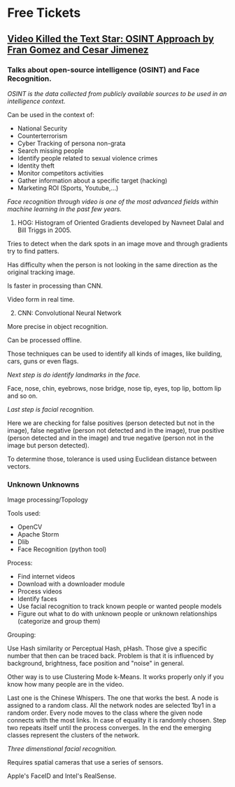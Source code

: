 # Free Tickets

## [Video Killed the Text Star: OSINT Approach by Fran Gomez and Cesar Jimenez](https://www.youtube.com/watch?v=l822K95oZtE)

### Talks about open-source intelligence (OSINT) and Face Recognition.

*OSINT is the data collected from publicly available sources to be used in an intelligence context.*

Can be used in the context of:

- National Security
- Counterterrorism
- Cyber Tracking of persona non-grata
- Search missing people
- Identify people related to sexual violence crimes
- Identity theft
- Monitor competitors activities
- Gather information about a specific target (hacking)
- Marketing ROI (Sports, Youtube,...)

*Face recognition through video is one of the most advanced fields within machine learning in the past few years.*

1. HOG: Histogram of Oriented Gradients developed by Navneet Dalal and Bill Triggs in 2005.

Tries to detect when the dark spots in an image move and through gradients try to find patters.

Has difficulty when the person is not looking in the same direction as the original tracking image.

Is faster in processing than CNN.

Video form in real time.

2. CNN: Convolutional Neural Network

More precise in object recognition. 

Can be processed offline.


Those techniques can be used to identify all kinds of images, like building, cars, guns or even flags.

*Next step is do identify landmarks in the face.*

Face, nose, chin, eyebrows, nose bridge, nose tip, eyes, top lip, bottom lip and so on.

*Last step is facial recognition.*

Here we are checking for false positives (person detected but not in the image),
false negative (person not detected and in the image),
true positive (person detected and in the image) and
true negative (person not in the image but person detected).

To determine those, tolerance is used using Euclidean distance between vectors.

### Unknown Unknowns

Image processing/Topology

Tools used:

- OpenCV
- Apache Storm
- Dlib
- Face Recognition (python tool)

Process:

- Find internet videos
- Download with a downloader module
- Process videos
- Identify faces
- Use facial recognition to track known people or wanted people models
- Figure out what to do with unknown people or unknown relationships (categorize and group them)


Grouping:

Use Hash similarity or Perceptual Hash, pHash.
Those give a specific number that then can be traced back.
Problem is that it is influenced by background, brightness, face position and "noise" in general.

Other way is to use Clustering Mode k-Means.
It works properly only if you know how many people are in the video.

Last one is the Chinese Whispers. The one that works the best.
A node is assigned to a random class.
All the network nodes are selected 1by1 in a random order.
Every node moves to the class where the given node connects with the most links.
In case of equality it is randomly chosen.
Step two repeats itself until the process converges.
In the end the emerging classes represent the clusters of the network.


*Three dimenstional facial recognition.*

Requires spatial cameras that use a series of sensors.

Apple's FaceID and Intel's RealSense.
